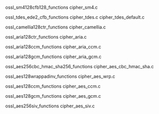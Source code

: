 ossl_sm4128cfb128_functions
cipher_sm4.c

ossl_tdes_ede2_cfb_functions
cipher_tdes.c
cipher_tdes_default.c

ossl_camellia128ctr_functions
cipher_camellia.c

ossl_aria128ctr_functions
cipher_aria.c

ossl_aria128ccm_functions
cipher_aria_ccm.c

ossl_aria128gcm_functions
cipher_aria_gcm.c

ossl_aes256cbc_hmac_sha256_functions
cipher_aes_cbc_hmac_sha.c

ossl_aes128wrappadinv_functions
cipher_aes_wrp.c

ossl_aes128ccm_functions
cipher_aes_ccm.c

ossl_aes128gcm_functions
cipher_aes_gcm.c

ossl_aes256siv_functions
cipher_aes_siv.c
